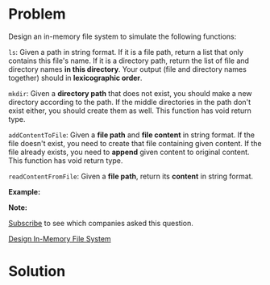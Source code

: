 
# Problem

Design an in-memory file system to simulate the following functions:

`ls`: Given a path in string format. If it is a file path, return a list that
only contains this file's name. If it is a directory path, return the list of
file and directory names **in this directory**. Your output (file and
directory names together) should in **lexicographic order**.

`mkdir`: Given a **directory path** that does not exist, you should make a new
directory according to the path. If the middle directories in the path don't
exist either, you should create them as well. This function has void return
type.

`addContentToFile`: Given a **file path** and **file content** in string
format. If the file doesn't exist, you need to create that file containing
given content. If the file already exists, you need to **append** given
content to original content. This function has void return type.

`readContentFromFile`: Given a **file path**, return its **content** in string
format.

**Example:**  

**Note:**  

[Subscribe](/subscribe/) to see which companies asked this question.



[Design In-Memory File System](https://leetcode.com/problems/design-in-memory-file-system)

# Solution



